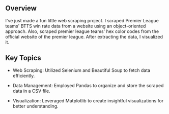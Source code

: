 ## Overview

I've just made a fun little web scraping project. I scraped Premier League teams' BTTS win rate data from a website using an object-oriented approach. Also, scraped premier league teams' hex color codes from the official website of the premier league.  After extracting the data, I visualized it.

## Key Topics

* Web Scraping: Utilized Selenium and Beautiful Soup to fetch data efficiently.

* Data Management: Employed Pandas to organize and store the scraped data in a CSV file.

* Visualization: Leveraged Matplotlib to create insightful visualizations for better understanding.
